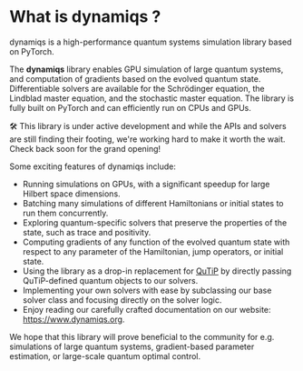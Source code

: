 # What is dynamiqs ?

dynamiqs is a high-performance quantum systems simulation library based on PyTorch.

The **dynamiqs** library enables GPU simulation of large quantum systems, and computation of gradients based on the evolved quantum state. Differentiable solvers are available for the Schrödinger equation, the Lindblad master equation, and the stochastic master equation. The library is fully built on PyTorch and can efficiently run on CPUs and GPUs.

:hammer_and_wrench: This library is under active development and while the APIs and solvers are still finding their footing, we're working hard to make it worth the wait. Check back soon for the grand opening!

Some exciting features of dynamiqs include:

- Running simulations on GPUs, with a significant speedup for large Hilbert space dimensions.
- Batching many simulations of different Hamiltonians or initial states to run them concurrently.
- Exploring quantum-specific solvers that preserve the properties of the state, such as trace and positivity.
- Computing gradients of any function of the evolved quantum state with respect to any parameter of the Hamiltonian, jump operators, or initial state.
- Using the library as a drop-in replacement for [QuTiP](https://qutip.org/) by directly passing QuTiP-defined quantum objects to our solvers.
- Implementing your own solvers with ease by subclassing our base solver class and focusing directly on the solver logic.
- Enjoy reading our carefully crafted documentation on our website: <https://www.dynamiqs.org>.

We hope that this library will prove beneficial to the community for e.g. simulations of large quantum systems, gradient-based parameter estimation, or large-scale quantum optimal control.
